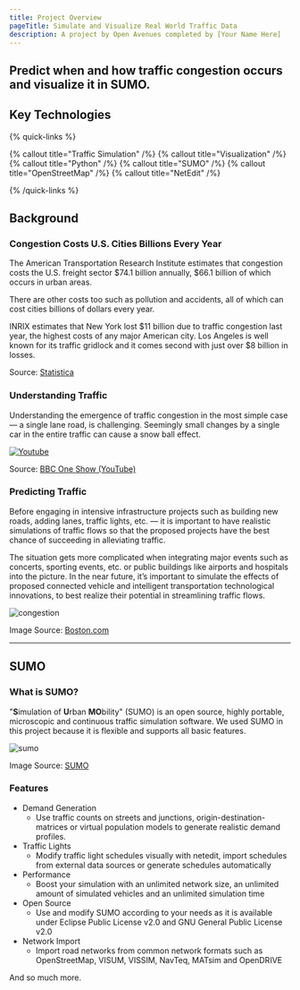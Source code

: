 ```yaml
---
title: Project Overview
pageTitle: Simulate and Visualize Real World Traffic Data
description: A project by Open Avenues completed by [Your Name Here]
---
```

Predict when and how traffic congestion occurs and visualize it in SUMO. 
---

## Key Technologies

{% quick-links %}

{% callout title="Traffic Simulation" /%}
{% callout title="Visualization" /%}
{% callout title="Python" /%}
{% callout title="SUMO" /%}
{% callout title="OpenStreetMap" /%}
{% callout title="NetEdit" /%}

{% /quick-links %}

## Background

### Congestion Costs U.S. Cities Billions Every Year​
The American Transportation Research Institute estimates that congestion costs the U.S. freight sector $74.1 billion annually, $66.1 billion of which occurs in urban areas. ​

There are other costs too such as pollution and accidents, all of which can cost cities billions of dollars every year. ​

INRIX estimates that New York lost $11 billion due to traffic congestion last year, the highest costs of any major American city. Los Angeles is well known for its traffic gridlock and it comes second with just over $8 billion in losses.​

Source: [Statistica](https://www.statista.com/chart/21085/annual-economic-losses-from-traffic-congestion/)

### Understanding Traffic​
Understanding the emergence of traffic congestion in the most simple case — a single lane road, is challenging.
Seemingly small changes by a single car in the entire traffic can cause a snow ball effect.

[![Youtube](https://res.cloudinary.com/marcomontalbano/image/upload/v1666942183/video_to_markdown/images/youtube--Rryu85BtALM-c05b58ac6eb4c4700831b2b3070cd403.jpg)](https://www.youtube.com/watch?v=Rryu85BtALM "Youtube")

Source: [BBC One Show (YouTube)](https://www.youtube.com/watch?v=Rryu85BtALM)

### Predicting Traffic​
Before engaging in intensive infrastructure projects such as building new roads, adding lanes, traffic lights, etc. — it is important to have realistic simulations of traffic flows so that the proposed projects have the best chance of succeeding in alleviating traffic. 


The situation gets more complicated when integrating major events such as concerts, sporting events, etc. or public buildings like airports and hospitals into the picture. In the near future, it’s important to simulate the effects of proposed connected vehicle and intelligent transportation technological innovations, to best realize their potential in streamlining traffic flows.

![congestion](https://bdc2020.o0bc.com/wp-content/uploads/2022/02/OXC4TYX7PAI6TPHHT676KW2KHE-620a4698f23a2-768x432.jpg?width=900)

Image Source: [Boston.com](https://boston.com)

---

## SUMO

### What is SUMO?
"**S**imulation of **U**rban **MO**bility" (SUMO) is an open source, highly portable, microscopic and continuous traffic simulation software. We used SUMO in this project because it is flexible and supports all basic features.

![sumo](https://raw.githubusercontent.com/eclipse/sumo/main/docs/web/docs/images/sumo-logo.svg)

Image Source: [SUMO](https://sumo.dlr.de/)

### Features
- Demand Generation
  - Use traffic counts on streets and junctions, origin-destination-matrices or virtual population models to generate realistic demand profiles.
- Traffic Lights
  - Modify traffic light schedules visually with netedit, import schedules from external data sources or generate schedules automatically
- Performance
  - Boost your simulation with an unlimited network size, an unlimited amount of simulated vehicles and an unlimited simulation time
- Open Source
  - Use and modify SUMO according to your needs as it is available under Eclipse Public License v2.0 and GNU General Public License v2.0
- Network Import
  - Import road networks from common network formats such as OpenStreetMap, VISUM, VISSIM, NavTeq, MATsim and OpenDRIVE

And so much more.